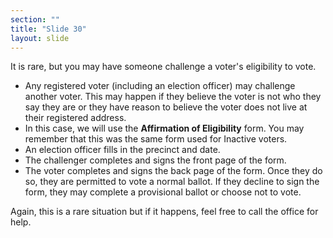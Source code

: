 ```yaml
---
section: ""
title: "Slide 30"
layout: slide
---
```


It is rare, but you may have someone challenge a voter's eligibility to vote.

- Any registered voter (including an election officer) may challenge another voter. This may happen if they believe the voter is not who they say they are or they have reason to believe the voter does not live at their registered address.
- In this case, we will use the **Affirmation of Eligibility** form. You may remember that this was the same form used for Inactive voters.
- An election officer fills in the precinct and date.
- The challenger completes and signs the front page of the form.
- The voter completes and signs the back page of the form. Once they do so, they are permitted to vote a normal ballot. If they decline to sign the form, they may complete a provisional ballot or choose not to vote.

Again, this is a rare situation but if it happens, feel free to call the office for help.
